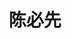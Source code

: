 ---
title: "陈必先"
description: "国际知名钢琴家和人道主义者"
type: "homepage"
audio_featured: true
featured_recordings:
  - "chopin-nocturne-op9-no2"
  - "debussy-clair-de-lune"
  - "bach-goldberg-aria"
--- 